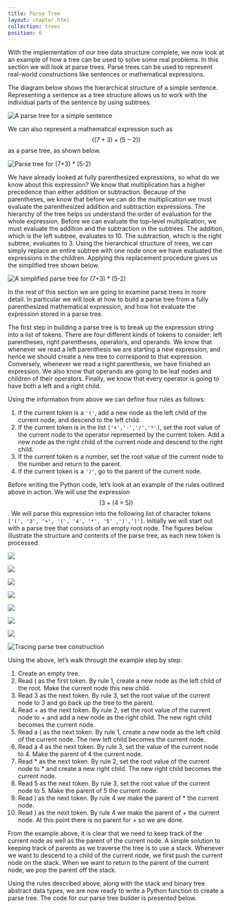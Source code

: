 ```yaml
---
title: Parse Tree
layout: chapter.html
collection: trees
position: 6
---
```


With the implementation of our tree data structure complete, we now look
at an example of how a tree can be used to solve some real problems. In
this section we will look at parse trees. Parse trees can be used to
represent real-world constructions like sentences or mathematical
expressions.

The diagram below shows the hierarchical structure of a
simple sentence. Representing a sentence as a tree structure allows us
to work with the individual parts of the sentence by using subtrees.

![A parse tree for a simple sentence](figures/parse-tree-sentence.png)

We can also represent a mathematical expression such as
$$((7 + 3) \times (5 - 2))$$ as a parse tree, as shown below.

![Parse tree for (7+3) * (5-2)](figures/parse-tree-math-expression.png)

We have already looked at fully
parenthesized expressions, so what do we know about this expression? We
know that multiplication has a higher precedence than either addition or
subtraction. Because of the parentheses, we know that before we can do
the multiplication we must evaluate the parenthesized addition and
subtraction expressions. The hierarchy of the tree helps us understand
the order of evaluation for the whole expression. Before we can evaluate
the top-level multiplication, we must evaluate the addition and the
subtraction in the subtrees. The addition, which is the left subtree,
evaluates to 10. The subtraction, which is the right subtree, evaluates
to 3. Using the hierarchical structure of trees, we can simply replace
an entire subtree with one node once we have evaluated the expressions
in the children. Applying this replacement procedure gives us the
simplified tree shown below.

![A simplified parse tree for (7+3) * (5-2)](figures/parse-tree-math-simplified.png)

In the rest of this section we are going to examine parse trees in more
detail. In particular we will look at how to build a parse tree from a fully parenthesized mathematical expression, and how hot evaluate the expression stored in a parse tree.

The first step in building a parse tree is to break up the expression
string into a list of tokens. There are four different kinds of tokens
to consider: left parentheses, right parentheses, operators, and
operands. We know that whenever we read a left parenthesis we are
starting a new expression, and hence we should create a new tree to
correspond to that expression. Conversely, whenever we read a right
parenthesis, we have finished an expression. We also know that operands
are going to be leaf nodes and children of their operators. Finally, we
know that every operator is going to have both a left and a right child.

Using the information from above we can define four rules as follows:

1.  If the current token is a `'('`, add a new node as the left child of
    the current node, and descend to the left child.
2.  If the current token is in the list `['+','-','/','*']`, set the
    root value of the current node to the operator represented by the
    current token. Add a new node as the right child of the current node
    and descend to the right child.
3.  If the current token is a number, set the root value of the current
    node to the number and return to the parent.
4.  If the current token is a `')'`, go to the parent of the
    current node.

Before writing the Python code, let’s look at an example of the rules
outlined above in action. We will use the expression $$(3 + (4 \times 5))$$. We
will parse this expression into the following list of character tokens
`['(', '3', '+', '(', '4', '*', '5' ,')',')']`. Initially we will
start out with a parse tree that consists of an empty root node.
The figures below illustrate the structure and contents
of the parse tree, as each new token is processed.

![ ](figures/buildExp1.png)

![ ](figures/buildExp2.png)

![ ](figures/buildExp3.png)

![ ](figures/buildExp4.png)

![ ](figures/buildExp5.png)

![ ](figures/buildExp6.png)

![ ](figures/buildExp7.png)

![Tracing parse tree construction](figures/buildExp8.png)

Using the above, let’s walk through the example
step by step:

1.  Create an empty tree.
2.  Read ( as the first token. By rule 1, create a new node as the left
    child of the root. Make the current node this new child.
3.  Read 3 as the next token. By rule 3, set the root value of the
    current node to 3 and go back up the tree to the parent.
4.  Read + as the next token. By rule 2, set the root value of the
    current node to + and add a new node as the right child. The new
    right child becomes the current node.
5.  Read a ( as the next token. By rule 1, create a new node as the left
    child of the current node. The new left child becomes the
    current node.
6.  Read a 4 as the next token. By rule 3, set the value of the current
    node to 4. Make the parent of 4 the current node.
7.  Read \* as the next token. By rule 2, set the root value of the
    current node to \* and create a new right child. The new right child
    becomes the current node.
8.  Read 5 as the next token. By rule 3, set the root value of the
    current node to 5. Make the parent of 5 the current node.
9.  Read ) as the next token. By rule 4 we make the parent of \* the
    current node.
10.  Read ) as the next token. By rule 4 we make the parent of + the
    current node. At this point there is no parent for + so we are done.

From the example above, it is clear that we need to keep track of the current
node as well as the parent of the current node. A simple solution to keeping
track of parents as we traverse the tree is to use a stack. Whenever we want
to descend to a child of the current node, we first push the current node on
the stack. When we want to return to the parent of the current node, we pop
the parent off the stack.

Using the rules described above, along with the stack and binary tree abstract
data types, we are now ready to write a Python function to create a parse
tree. The code for our parse tree builder is presented below.

<!-- litpy trees/parse_tree.py -->
